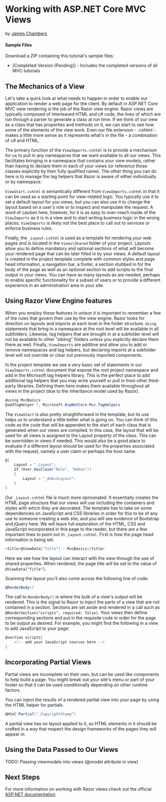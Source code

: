 # Working with ASP.NET Core MVC Views
by [James Chambers](http://deviq.com/me/james-chambers)

#### Sample Files
Download a ZIP containing this tutorial's sample files:
- [Completed Version (Pending)] - Includes the completed versions of all MVC tutorials

## The Mechanics of a View
Let's take a quick look at what needs to happen in order to enable our application to render a web page for the client. By default in ASP.NET Core MVC view rendering is the job of the Razor view engine.  Razor views are typically composed of interleaved HTML and c# code, the lines of which are run through a parser to generate a class at run time.  If we think of our view as a class that has properties and methods on it, we can start to see how some of the elements of the view work. Even  our file extension - .cshtml - makes a little more sense as it represents what's in the file - a combination of c# and HTML.

The primary function of the `ViewImports.cshtml` is to provide a mechanism for us to pull in any namespaces that we want available to all our views. This facilitates bringing in a namespace that contains your view models, rather than having to declare them in each of your views (or reference those classes explicitly by their fully qualified name). The other thing you can do here is to manage the tag helpers that  Razor is aware of either individually or by namespace. 

`ViewStart.cshtml` is semantically different from `ViewImports.cshtml` in that it can be used as a starting point for view-related logic. You typically use it to set a default layout for you views, but you can also use it to change the layout based on a user's role or to inspect and manipulate the request. A word of caution here, however, for it is as easy to over-reach inside of the `ViewImports` as it is in a view and to start writing business logic in the wrong places.  `ViewImports` is likely not the best place to call out to services or enforce business rules.

Finally, the `_Layout.cshtml` is used as a template for rendering your web pages and is located in the `Views\Shared` folder of your project.  Layouts allow you to define mandatory and optional sections of what will become your rendered page that can be later filled in by your views. A default layout is created in the project template complete with common styles and page head information, a navigation bar, a footer, a section stubbed in for the body of the page as well as an optional section to add scripts to the final output in your views.  You can have as many layouts as are needed, perhaps to enable specific functionality for a subset of users or to provide a different experience in an administration area in your site. 

## Using Razor View Engine features
When you employ these features in unison it is important to remember a few of the rules that govern their use by the view engine. Razor looks for direction on layouts and imports at each level in the folder structure. `Using` statements that bring in a namespace at the root level will be available in all subfolders. Likewise, tag helpers that are brought in at a subfolder level will not be available to other "sibling" folders unless you explicitly declare them there as well. Finally, `ViewImports` are additive and allow you to add or remove namespaces and tag helpers, but declaring imports at a subfolder level will not override or clear out previously imported components.

In the project template we see a very basic set of statements in our `ViewImports.cshtml` document that expose the root project namespace and add in the Microsoft tag helpers library. This is the perfect place to add additional tag helpers that you may write yourself or pull in from other third-party libraries. Defining them here makes them available throughout all views in the project (due to the inheritance model used by Razor).

``` csharp
@using MvcBasics
@addTagHelper *, Microsoft.AspNetCore.Mvc.TagHelpers
```

The `ViewStart` is also pretty straightforward in the template, but its use helps us to understand a little better what is going on. You can think of this code as the code that will be appended to the start of each class that is generated when our views are compiled. In this case, the layout that will be used for all views is assigned to the Layout property of the class. This can be overridden in views if needed. This would also be a good place to evaluate if a different layout should be used for the properties associated with the request, namely a user claim or perhaps the host name.

``` csharp
@{
    Layout = "_Layout";
    if (User.HasClaim("Role", "Admin"))
    {
        Layout = "_AdminLayout";
    }
}
```

Our `_Layout.cshtml` file is much more opinionated. It essentially creates the HTML page structure that our views will use including the containers and styles with which they are decorated. The template has to take on some dependencies on JavaScript and CSS libraries in order for this to be of any use to someone creating a web site, and you will see evidence of Bootstrap and jQuery here. We will leave full exploration of the HTML, CSS and JavaScript incorporated in this page to the reader, but there are a few important lines to point out in `_Layout.cshtml`. First is how the page head information is being set. 

``` csharp
<title>@ViewData["Title"] - MvcBasics</title>
```

Here we see how the layout can interact with the view through the use of shared properties. When rendered, the page title will be set to the value of `@ViewData["Title"]`.

Scanning the layout you'll also come across the following line of code:
``` csharp
@RenderBody()
```

The call to `RenderBody()` is where the bulk of a view's output will be rendered. This is the signal to Razor to inject the parts of a view that are not contained in a section.  Sections are set aside and rendered in a call such as `@RenderSection("scripts", required: false)`. Your views then define corresponding sections and put in the requisite code in order for the page to be output as desired. For example, you might find the following in a view to add JavaScript to your page:

``` csharp
@section scripts{
    <!-- add your JavaScript sources here -->
}
```

## Incorporating Partial Views
Partial views are incomplete on their own, but can be used like components to help build a page. You might break out your site's menu or part of your footer so that it can be used conditionally depending on other runtime factors. 

You can inject the results of a rendered partial view into your page by using the HTML helper for partials.

``` csharp
@Html.Partial("_CopyrightStamp")
```

A partial view has no layout applied to it, so HTML elements in it should be crafted in a way that respect the design frameworks of the pages they will appear in.  

## Using the Data Passed to Our Views
TODO: Passing viewmodels into views (@model attribute in view)


## Next Steps
For more information on working with Razor views check out the official [ASP.NET documentation](https://docs.asp.net/en/latest/mvc/views/index.html).